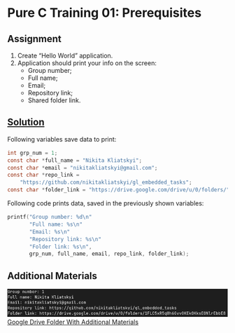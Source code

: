 # Pure C Training 01: Prerequisites

## Assignment
1. Create “Hello World” application.
2. Application should print your info on the screen:
   - Group number;
   - Full name;
   - Email;
   - Repository link;
   - Shared folder link.
   
## [Solution](hello_world.c)
Following variables save data to print:
```c
int grp_num = 1;
const char *full_name = "Nikita Kliatskyi";
const char *email = "nikitakliatskyi@gmail.com";
const char *repo_link =
    "https://github.com/nikitakliatskyi/gl_embedded_tasks";
const char *folder_link = "https://drive.google.com/drive/u/0/folders/"
```
Following code prints data, saved in the previously shown variables:
```c
printf("Group number: %d\n"
       "Full name: %s\n"
       "Email: %s\n"
       "Repository link: %s\n"
       "Folder link: %s\n",
       grp_num, full_name, email, repo_link, folder_link);
```

## Additional Materials
![Program Output](additional_materials/execution_result.png)
[Google Drive Folder With Additional Materials](https://drive.google.com/drive/folders/1SrlqJSQuhzOhNr49mxPd0xnu69ddVhVk?usp=share_link)

